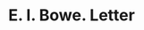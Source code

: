 ---
doi: 10.7916/D82245WK
date_other: '1917'
date_other_textual: '1917'
form: correspondence
genre:
- Letters (correspondence)
name:
- E. I. Bowe
object_in_context_url: https://biggert.cul.columbia.edu/items/view/ave_biggert_01558
subject_hierarchical_geographic:
- Huron, South Dakota, United States
subject_name:
- E. I. Bowe
title: E. I. Bowe. Letter
sort_title: E. I. Bowe. Letter
call_number: ave_biggert_01558
coordinates:
- 44.35916666666667,-98.21805555555555
pid: ave_biggert_01558
identifiers: ave_biggert_01558
permalink: /biggert/ave_biggert_01558/
layout: iiif-image-page
---